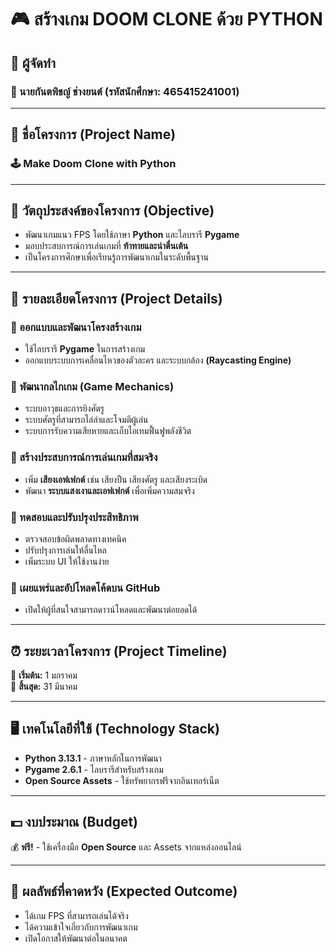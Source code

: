 # 🎮 สร้างเกม DOOM CLONE ด้วย PYTHON

## 📌 ผู้จัดทำ  
### 👤 นายกันตพิชญ์ ช่างยนต์ (รหัสนักศึกษา: 465415241001)

---

## 📌 ชื่อโครงการ (Project Name)  
### 🕹️ Make Doom Clone with Python  

---

## 🎯 วัตถุประสงค์ของโครงการ (Objective)  
- พัฒนาเกมแนว FPS โดยใช้ภาษา **Python** และไลบรารี **Pygame**  
- มอบประสบการณ์การเล่นเกมที่ **ท้าทายและน่าตื่นเต้น**  
- เป็นโครงการศึกษาเพื่อเรียนรู้การพัฒนาเกมในระดับพื้นฐาน  

---

## 📌 รายละเอียดโครงการ (Project Details)  
### 🔹 ออกแบบและพัฒนาโครงสร้างเกม  
- ใช้ไลบรารี **Pygame** ในการสร้างเกม  
- ออกแบบระบบการเคลื่อนไหวของตัวละคร และระบบกล้อง **(Raycasting Engine)**  

### 🔹 พัฒนากลไกเกม (Game Mechanics)  
- ระบบอาวุธและการยิงศัตรู  
- ระบบศัตรูที่สามารถไล่ล่าและโจมตีผู้เล่น  
- ระบบการรับความเสียหายและเก็บไอเทมฟื้นฟูพลังชีวิต  

### 🔹 สร้างประสบการณ์การเล่นเกมที่สมจริง  
- เพิ่ม **เสียงเอฟเฟกต์** เช่น เสียงปืน เสียงศัตรู และเสียงระเบิด  
- พัฒนา **ระบบแสงเงาและเอฟเฟกต์** เพื่อเพิ่มความสมจริง  

### 🔹 ทดสอบและปรับปรุงประสิทธิภาพ  
- ตรวจสอบข้อผิดพลาดทางเทคนิค  
- ปรับปรุงการเล่นให้ลื่นไหล  
- เพิ่มระบบ UI ให้ใช้งานง่าย  

### 🔹 เผยแพร่และอัปโหลดโค้ดบน GitHub  
- เปิดให้ผู้ที่สนใจสามารถดาวน์โหลดและพัฒนาต่อยอดได้  

---

## ⏰ ระยะเวลาโครงการ (Project Timeline)  
📅 **เริ่มต้น:** 1 มกราคม  
🏁 **สิ้นสุด:** 31 มีนาคม  

---

## 🖥 เทคโนโลยีที่ใช้ (Technology Stack)  
- **Python 3.13.1** - ภาษาหลักในการพัฒนา  
- **Pygame 2.6.1** - ไลบรารีสำหรับสร้างเกม  
- **Open Source Assets** - ใช้ทรัพยากรฟรีจากอินเทอร์เน็ต  

---

## 💵 งบประมาณ (Budget)  
💰 **ฟรี!** - ใช้เครื่องมือ **Open Source** และ Assets จากแหล่งออนไลน์  

---

## 📌 ผลลัพธ์ที่คาดหวัง (Expected Outcome)  
- ได้เกม FPS ที่สามารถเล่นได้จริง  
- ได้ความเข้าใจเกี่ยวกับการพัฒนาเกม  
- เปิดโอกาสให้พัฒนาต่อในอนาคต  


